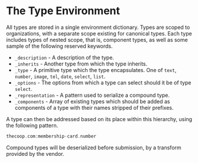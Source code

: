 # The Type Environment

All types are stored in a single environment dictionary. Types are scoped to
organizations, with a separate scope existing for canonical types. Each type
includes types of nested scope, that is, component types, as well as some
sample of the following reserved keywords.

- `_description` - A description of the type.
- `_inherits` - Another type from which the type inherits.
- `_type` - A primitive type which the type encapsulates. One of `text`, `number`, `image`, `tel`, `date`, `select`, `list`.
- `_options` - The options from which a type can select should it be of type `select`.
- `_representation` - A pattern used to serialize a compound type.
- `_components` - Array of existing types which should be added as components of a type
  with their names stripped of their prefixes.

A type can then be addressed based on its place within this hierarchy, using
the following pattern.

```scala
thecoop.com:membership-card.number
```

Compound types will be deserialized before submission, by a transform provided
by the vendor.

